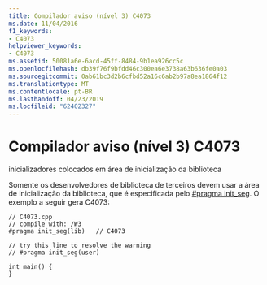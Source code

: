 ```yaml
---
title: Compilador aviso (nível 3) C4073
ms.date: 11/04/2016
f1_keywords:
- C4073
helpviewer_keywords:
- C4073
ms.assetid: 50081a6e-6acd-45ff-8484-9b1ea926cc5c
ms.openlocfilehash: db39f76f9bfdd46c300ea6e3738a63b636fe0a03
ms.sourcegitcommit: 0ab61bc3d2b6cfbd52a16c6ab2b97a8ea1864f12
ms.translationtype: MT
ms.contentlocale: pt-BR
ms.lasthandoff: 04/23/2019
ms.locfileid: "62402327"
---
```

# <a name="compiler-warning-level-3-c4073"></a>Compilador aviso (nível 3) C4073

inicializadores colocados em área de inicialização da biblioteca

Somente os desenvolvedores de biblioteca de terceiros devem usar a área de inicialização da biblioteca, que é especificada pelo [#pragma init_seg](../../preprocessor/init-seg.md). O exemplo a seguir gera C4073:

```
// C4073.cpp
// compile with: /W3
#pragma init_seg(lib)   // C4073

// try this line to resolve the warning
// #pragma init_seg(user)

int main() {
}
```